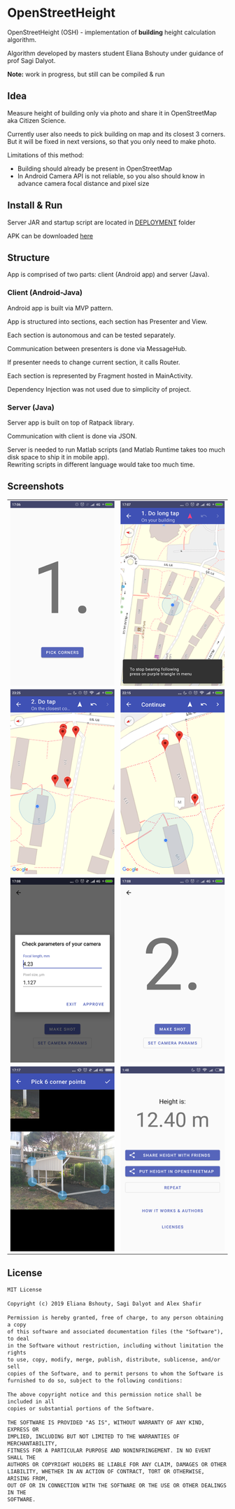 # OpenStreetHeight

OpenStreetHeight (OSH) - implementation of **building** height calculation algorithm.

Algorithm developed by masters student Eliana Bshouty under guidance of prof Sagi Dalyot.

**Note:** work in progress, but still can be compiled & run

## Idea
Measure height of building only via photo and share it in OpenStreetMap aka Citizen Science.

Currently user also needs to pick building on map and its closest 3 corners.  
But it will be fixed in next versions, so that you only need to make photo.

Limitations of this method:
- Building should already be present in OpenStreetMap
- In Android Camera API is not reliable, so you also should know in advance camera focal distance and pixel size 

## Install & Run
Server JAR and startup script are located in [DEPLOYMENT](https://github.com/AlexShafir/OpenStreetHeight/tree/master/DEPLOYMENT) folder

APK can be downloaded [here](https://github.com/AlexShafir/OpenStreetHeight/raw/master/DEPLOYMENT/OSH.apk)


## Structure

App is comprised of two parts: client (Android app) and server (Java).

### Client (Android-Java)

Android app is built via MVP pattern.

App is structured into sections, each section has Presenter and View.

Each section is autonomous and can be tested separately.

Communication between presenters is done via MessageHub.

If presenter needs to change current section, it calls Router.

Each section is represented by Fragment hosted in MainActivity. 

Dependency Injection was not used due to simplicity of project.

### Server (Java)

Server app is built on top of Ratpack library.

Communication with client is done via JSON.

Server is needed to run Matlab scripts (and Matlab Runtime takes too much disk space to ship it in mobile app).  
Rewriting scripts in different language would take too much time.

## Screenshots
| | |
:-------------------------:|:-------------------------:
![](Wiki/1.png)  |  ![](Wiki/2.png)
![](Wiki/3.png)  |  ![](Wiki/4.png)
![](Wiki/5.png)  |  ![](Wiki/6.png)
![](Wiki/7.png)  |  ![](Wiki/8.png)

## License

```
MIT License

Copyright (c) 2019 Eliana Bshouty, Sagi Dalyot and Alex Shafir

Permission is hereby granted, free of charge, to any person obtaining a copy
of this software and associated documentation files (the "Software"), to deal
in the Software without restriction, including without limitation the rights
to use, copy, modify, merge, publish, distribute, sublicense, and/or sell
copies of the Software, and to permit persons to whom the Software is
furnished to do so, subject to the following conditions:

The above copyright notice and this permission notice shall be included in all
copies or substantial portions of the Software.

THE SOFTWARE IS PROVIDED "AS IS", WITHOUT WARRANTY OF ANY KIND, EXPRESS OR
IMPLIED, INCLUDING BUT NOT LIMITED TO THE WARRANTIES OF MERCHANTABILITY,
FITNESS FOR A PARTICULAR PURPOSE AND NONINFRINGEMENT. IN NO EVENT SHALL THE
AUTHORS OR COPYRIGHT HOLDERS BE LIABLE FOR ANY CLAIM, DAMAGES OR OTHER
LIABILITY, WHETHER IN AN ACTION OF CONTRACT, TORT OR OTHERWISE, ARISING FROM,
OUT OF OR IN CONNECTION WITH THE SOFTWARE OR THE USE OR OTHER DEALINGS IN THE
SOFTWARE.
```
